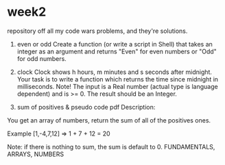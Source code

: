 # week2
repository off all my code wars problems, and they're solutions.

1. even or odd
Create a function (or write a script in Shell) that takes an integer as an argument and returns "Even" for even numbers or "Odd" for odd numbers.

2. clock
Clock shows h hours, m minutes and s seconds after
midnight. Your task is to write a function which returns
the time since midnight in milliseconds.
Note! The input is a Real number (actual type is
language dependent) and is >= 0. The result should
be an Integer.

3. sum of positives & pseudo code pdf
Description:

You get an array of numbers, 
return the sum of all of the 
positives ones.

Example [1,-4,7,12] => 
1 + 7 + 12 = 20

Note: if there is nothing to sum, 
the sum is default to 0.
FUNDAMENTALS, ARRAYS, NUMBERS 